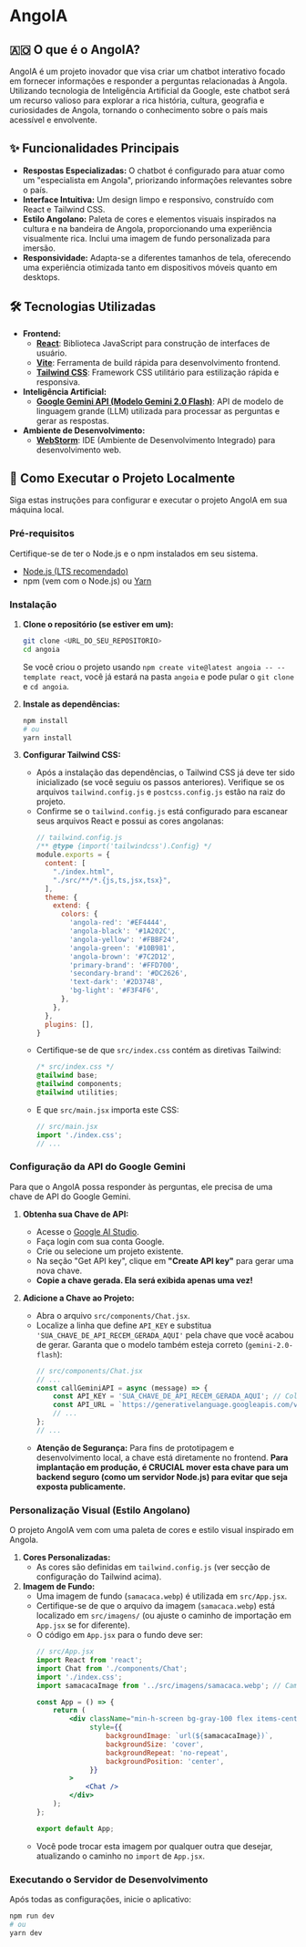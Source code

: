 # AngoIA

## 🇦🇴 O que é o AngoIA?

AngoIA é um projeto inovador que visa criar um chatbot interativo focado em fornecer informações e responder a perguntas relacionadas à Angola. Utilizando tecnologia de Inteligência Artificial da Google, este chatbot será um recurso valioso para explorar a rica história, cultura, geografia e curiosidades de Angola, tornando o conhecimento sobre o país mais acessível e envolvente.

## ✨ Funcionalidades Principais

* **Respostas Especializadas:** O chatbot é configurado para atuar como um "especialista em Angola", priorizando informações relevantes sobre o país.
* **Interface Intuitiva:** Um design limpo e responsivo, construído com React e Tailwind CSS.
* **Estilo Angolano:** Paleta de cores e elementos visuais inspirados na cultura e na bandeira de Angola, proporcionando uma experiência visualmente rica. Inclui uma imagem de fundo personalizada para imersão.
* **Responsividade:** Adapta-se a diferentes tamanhos de tela, oferecendo uma experiência otimizada tanto em dispositivos móveis quanto em desktops.

## 🛠️ Tecnologias Utilizadas

* **Frontend:**
    * [**React**](https://react.dev/): Biblioteca JavaScript para construção de interfaces de usuário.
    * [**Vite**](https://vitejs.dev/): Ferramenta de build rápida para desenvolvimento frontend.
    * [**Tailwind CSS**](https://tailwindcss.com/): Framework CSS utilitário para estilização rápida e responsiva.
* **Inteligência Artificial:**
    * [**Google Gemini API (Modelo Gemini 2.0 Flash)**](https://ai.google.dev/): API de modelo de linguagem grande (LLM) utilizada para processar as perguntas e gerar as respostas.
* **Ambiente de Desenvolvimento:**
    * [**WebStorm**](https://www.jetbrains.com/webstorm/): IDE (Ambiente de Desenvolvimento Integrado) para desenvolvimento web.

## 🚀 Como Executar o Projeto Localmente

Siga estas instruções para configurar e executar o projeto AngoIA em sua máquina local.

### Pré-requisitos

Certifique-se de ter o Node.js e o npm instalados em seu sistema.

* [Node.js (LTS recomendado)](https://nodejs.org/en/download/)
* npm (vem com o Node.js) ou [Yarn](https://yarnpkg.com/)

### Instalação

1.  **Clone o repositório (se estiver em um):**
    ```bash
    git clone <URL_DO_SEU_REPOSITORIO>
    cd angoia
    ```
    Se você criou o projeto usando `npm create vite@latest angoia -- --template react`, você já estará na pasta `angoia` e pode pular o `git clone` e `cd angoia`.

2.  **Instale as dependências:**
    ```bash
    npm install
    # ou
    yarn install
    ```

3.  **Configurar Tailwind CSS:**
    * Após a instalação das dependências, o Tailwind CSS já deve ter sido inicializado (se você seguiu os passos anteriores). Verifique se os arquivos `tailwind.config.js` e `postcss.config.js` estão na raiz do projeto.
    * Confirme se o `tailwind.config.js` está configurado para escanear seus arquivos React e possui as cores angolanas:
        ```javascript
        // tailwind.config.js
        /** @type {import('tailwindcss').Config} */
        module.exports = {
          content: [
            "./index.html",
            "./src/**/*.{js,ts,jsx,tsx}",
          ],
          theme: {
            extend: {
              colors: {
                'angola-red': '#EF4444',
                'angola-black': '#1A202C',
                'angola-yellow': '#FBBF24',
                'angola-green': '#10B981',
                'angola-brown': '#7C2D12',
                'primary-brand': '#FFD700',
                'secondary-brand': '#DC2626',
                'text-dark': '#2D3748',
                'bg-light': '#F3F4F6',
              },
            },
          },
          plugins: [],
        }
        ```
    * Certifique-se de que `src/index.css` contém as diretivas Tailwind:
        ```css
        /* src/index.css */
        @tailwind base;
        @tailwind components;
        @tailwind utilities;
        ```
    * E que `src/main.jsx` importa este CSS:
        ```jsx
        // src/main.jsx
        import './index.css';
        // ...
        ```

### Configuração da API do Google Gemini

Para que o AngoIA possa responder às perguntas, ele precisa de uma chave de API do Google Gemini.

1.  **Obtenha sua Chave de API:**
    * Acesse o [Google AI Studio](https://aistudio.google.com/app/apikey).
    * Faça login com sua conta Google.
    * Crie ou selecione um projeto existente.
    * Na seção "Get API key", clique em **"Create API key"** para gerar uma nova chave.
    * **Copie a chave gerada. Ela será exibida apenas uma vez!**

2.  **Adicione a Chave ao Projeto:**
    * Abra o arquivo `src/components/Chat.jsx`.
    * Localize a linha que define `API_KEY` e substitua `'SUA_CHAVE_DE_API_RECEM_GERADA_AQUI'` pela chave que você acabou de gerar. Garanta que o modelo também esteja correto (`gemini-2.0-flash`):
        ```javascript
        // src/components/Chat.jsx
        // ...
        const callGeminiAPI = async (message) => {
            const API_KEY = 'SUA_CHAVE_DE_API_RECEM_GERADA_AQUI'; // Cole sua chave real aqui
            const API_URL = `https://generativelanguage.googleapis.com/v1beta/models/gemini-2.0-flash:generateContent?key=${API_KEY}`;
            // ...
        };
        // ...
        ```
    * **Atenção de Segurança:** Para fins de prototipagem e desenvolvimento local, a chave está diretamente no frontend. **Para implantação em produção, é CRUCIAL mover esta chave para um backend seguro (como um servidor Node.js) para evitar que seja exposta publicamente.**

### Personalização Visual (Estilo Angolano)

O projeto AngoIA vem com uma paleta de cores e estilo visual inspirado em Angola.

1.  **Cores Personalizadas:**
    * As cores são definidas em `tailwind.config.js` (ver secção de configuração do Tailwind acima).
2.  **Imagem de Fundo:**
    * Uma imagem de fundo (`samacaca.webp`) é utilizada em `src/App.jsx`.
    * Certifique-se de que o arquivo da imagem (`samacaca.webp`) está localizado em `src/imagens/` (ou ajuste o caminho de importação em `App.jsx` se for diferente).
    * O código em `App.jsx` para o fundo deve ser:
        ```jsx
        // src/App.jsx
        import React from 'react';
        import Chat from './components/Chat';
        import './index.css';
        import samacacaImage from '../src/imagens/samacaca.webp'; // Caminho relativo ajustado

        const App = () => {
            return (
                <div className="min-h-screen bg-gray-100 flex items-center justify-center p-4"
                     style={{
                         backgroundImage: `url(${samacacaImage})`,
                         backgroundSize: 'cover',
                         backgroundRepeat: 'no-repeat',
                         backgroundPosition: 'center',
                     }}
                >
                    <Chat />
                </div>
            );
        };

        export default App;
        ```
    * Você pode trocar esta imagem por qualquer outra que desejar, atualizando o caminho no `import` de `App.jsx`.

### Executando o Servidor de Desenvolvimento

Após todas as configurações, inicie o aplicativo:

```bash
npm run dev
# ou
yarn dev